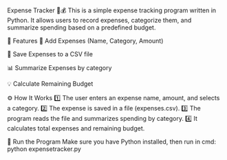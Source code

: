 Expense Tracker 📝💰
This is a simple expense tracking program written in Python. It allows users to record expenses, categorize them, and summarize spending based on a predefined budget.

📌 Features
📝 Add Expenses (Name, Category, Amount)


📂 Save Expenses to a CSV file


📊 Summarize Expenses by category


💡 Calculate Remaining Budget


⚙️ How It Works
1️⃣ The user enters an expense name, amount, and selects a category.
2️⃣ The expense is saved in a file (expenses.csv).
3️⃣ The program reads the file and summarizes spending by category.
4️⃣ It calculates total expenses and remaining budget.

🚀 Run the Program
Make sure you have Python installed, then run in cmd:
python expensetracker.py
